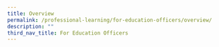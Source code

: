 ```yaml
---
title: Overview
permalink: /professional-learning/for-education-officers/overview/
description: ""
third_nav_title: For Education Officers
---
```

